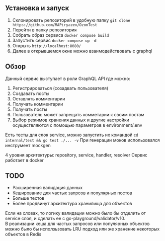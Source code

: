 ## Установка и запуск 

1. Склонировать репозиторий в удобную папку `git clone https://github.com/MAPiryazev/OzonTest`
2. Перейти в папку репозитория
3. Собрать образ сервиса `docker compose build`
4. Запустить сервис `docker compose up -d`
5. Открыть `http://localhost:8080/`
6. Далее в открывшемся окне можно взаимодействовать с graphql

## Обзор

Данный сервис выступает в роли GraphQL API где можно:
1. Регистрироваться (созадвать пользователя)
2. Создавать посты
3. Оставлять комментарии 
4. Получать комментарии
5. Получать посты
6. Пользователь может запрещать комметарии к своим постам
7. Выбор режимов хранения данных и другие настройки осуществляются с помощью параметров в environment/.env 

Есть тесты для слоя service, можно запустить их командой `cd internal/test && go test ./... -v`
При генерации моков использовался инструмент mockgen

4 уровня архитектуры: repository, service, handler, resolver
Сервис работает в docker 

## TODO

- Расширенная валидация данных 
- Кеширование для частых запрсов и популярных постов
- Больше тестов 
- Более продвинут архитектура хранилища для объектов

Если на словах, то логику валидации можно было бы отделить от service слоя, и сделать ее с go-playground/validator/v10.   
В реализации кеша для частых запросов или популярных объектов можно было бы исползьзовать LRU подход или же хранение некоторых объектов в Redis 